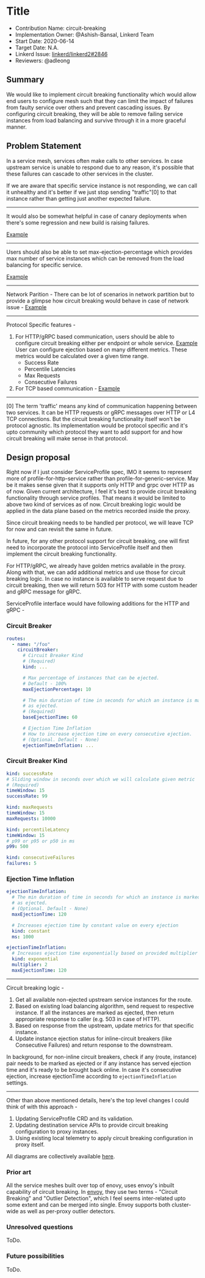 # Title

- Contribution Name: circuit-breaking
- Implementation Owner: @Ashish-Bansal, Linkerd Team
- Start Date: 2020-06-14
- Target Date: N.A.
- Linkerd Issue:
  [linkerd/linkerd2#2846](https://github.com/linkerd/linkerd2/issues/2846)
- Reviewers: @adleong

## Summary

[summary]: #summary

We would like to implement circuit breaking functionality which would allow end
users to configure mesh such that they can limit the impact of failures from
faulty service over others and prevent cascading issues. By configuring circuit
breaking, they will be able to remove failing service instances from load
balancing and survive through it in a more graceful manner.

## Problem Statement

In a service mesh, services often make calls to other services. In case upstream
service is unable to respond due to any reason, it's possible that these
failures can cascade to other services in the cluster.

If we are aware that specific service instance is not responding, we can call it
unhealthy and it's better if we just stop sending "traffic"[0] to that instance
rather than getting just another expected failure.

---

It would also be somewhat helpful in case of canary deployments when there's
some regression and new build is raising failures.

[Example](https://drive.google.com/open?id=1FxKi-egyhHumCvlHvTI4P114z7qOLPeN)

---

Users should also be able to set max-ejection-percentage which provides max
number of service instances which can be removed from the load balancing for
specific service.

[Example](https://drive.google.com/open?id=1jSMaogdvzxjv0v2dBoL7OYGHmsCusXn-)

---

Network Parition - There can be lot of scenarios in network partition but to
provide a glimpse how circuit breaking would behave in case of network issue -
[Example](https://drive.google.com/open?id=154I2ZGlGc-rQJ0YVeek17dJy7raAvd-G)

---

Protocol Specific features -

1. For HTTP/gRPC based communication, users should be able to configure circuit
   breaking either per endpoint or whole service.
   [Example](https://drive.google.com/open?id=1JK65u9Mnmkmy_X8fczeh6RO6O-vNiTtY)
   User can configure ejection based on many different metrics. These metrics
   would be calculated over a given time range.
   - Success Rate
   - Percentile Latencies
   - Max Requests
   - Consecutive Failures
2. For TCP based communication -
   [Example](https://drive.google.com/open?id=1yAAurygsZQ-r58TEA0QiFf9Sz15jqRJV)

---

[0] The term 'traffic' means any kind of communication happening between two
services. It can be HTTP requests or gRPC messages over HTTP or L4 TCP
connections. But the circuit breaking functionality itself won't be protocol
agnostic. Its implementation would be protocol specific and it's upto community
which protocol they want to add support for and how circuit breaking will make
sense in that protocol.

## Design proposal

[design-proposal]: #design-proposal

Right now if I just consider ServiceProfile spec, IMO it seems to represent more
of profile-for-http-service rather than profile-for-generic-service. May be it
makes sense given that it supports only HTTP and grpc over HTTP as of now. Given
current architecture, I feel it's best to provide circuit breaking functionality
through service profiles. That means it would be limited to above two kind of
services as of now. Circuit breaking logic would be applied in the data plane
based on the metrics recorded inside the proxy.

Since circuit breaking needs to be handled per protocol, we will leave TCP for
now and can revisit the same in future.

In future, for any other protocol support for circuit breaking, one will first
need to incorporate the protocol into ServiceProfile itself and then implement
the circuit breaking functionality.

For HTTP/gRPC, we already have golden metrics available in the proxy. Along with
that, we can add additional metrics and use those for circuit breaking logic. In
case no instance is available to serve request due to circuit breaking, then we
will return 503 for HTTP with some custom header and gRPC message for gRPC.

ServiceProfile interface would have following additions for the HTTP and gRPC -

### Circuit Breaker

```yaml
routes:
  - name: "/foo"
    circuitBreaker:
      # Circuit Breaker Kind
      # (Required)
      kind: ...

      # Max percentage of instances that can be ejected.
      # Default - 100%
      maxEjectionPercentage: 10

      # The min duration of time in seconds for which an instance is marked
      # as ejected.
      # (Required)
      baseEjectionTime: 60

      # Ejection Time Inflation
      # How to increase ejection time on every consecutive ejection.
      # (Optional. Default - None)
      ejectionTimeInflation: ...
```

### Circuit Breaker Kind

```yaml
kind: successRate
# Sliding window in seconds over which we will calculate given metric
# (Required)
timeWindow: 15
successRate: 99
```

```yaml
kind: maxRequests
timeWindow: 15
maxRequests: 10000
```

```yaml
kind: percentileLatency
timeWindow: 15
# p99 or p95 or p50 in ms
p99: 500
```

```yaml
kind: consecutiveFailures
failures: 5
```

### Ejection Time Inflation

```yaml
ejectionTimeInflation:
  # The min duration of time in seconds for which an instance is marked
  # as ejected.
  # (Optional. Default - None)
  maxEjectionTime: 120

  # Increases ejection time by constant value on every ejection
  kind: constant
  ms: 1000
```

```yaml
ejectionTimeInflation:
  # Increases ejection time exponentially based on provided multiplier
  kind: exponential
  multiplier: 2
  maxEjectionTime: 120
```

---

Circuit breaking logic -

1. Get all available non-ejected upstream service instances for the route.
2. Based on existing load balancing algorithm, send request to respective
   instance. If all the instances are marked as ejected, then return appropriate
   response to caller (e.g. 503 in case of HTTP).
3. Based on response from the upstream, update metrics for that specific
   instance.
4. Update instance ejection status for inline-circuit breakers (like Consecutive
   Failures) and return response to the downstream.

In background, for non-inline circuit breakers, check if any (route, instance)
pair needs to be marked as ejected or if any instance has served ejection time
and it's ready to be brought back online. In case it's consecutive ejection,
increase ejectionTime according to `ejectionTimeInflation` settings.

---

Other than above mentioned details, here's the top level changes I could think
of with this approach -

1. Updating ServiceProfile CRD and its validation.
2. Updating destination service APIs to provide circuit breaking configuration
   to proxy instances.
3. Using existing local telemetry to apply circuit breaking configuration in
   proxy itself.

All diagrams are collectively available
[here](https://drive.google.com/drive/folders/1wCwTwi6kUjHPsLRMPBasy3cnx5Gj6SSq?usp=sharing).

### Prior art

[prior-art]: #prior-art

All the service meshes built over top of enovy, uses envoy's inbuilt capability
of circuit breaking. In
[envoy](https://www.envoyproxy.io/docs/envoy/latest/intro/arch_overview/upstream/outlier),
they use two terms - "Circuit Breaking" and "Outlier Detection", which I feel
seems inter-related upto some extent and can be merged into single. Envoy
supports both cluster-wide as well as per-proxy outlier detectors.

### Unresolved questions

[unresolved-questions]: #unresolved-questions

ToDo.

### Future possibilities

[future-possibilities]: #future-possibilities

ToDo.
